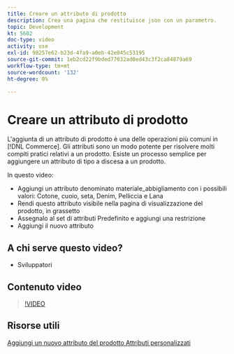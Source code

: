 ```yaml
---
title: Creare un attributo di prodotto
description: Crea una pagina che restituisce json con un parametro.
topic: Development
kt: 5602
doc-type: video
activity: use
exl-id: 98257e62-b23d-4fa9-a0eb-42e045c53195
source-git-commit: 1eb2cd22f9bded77032ad0ed43c3f2ca84879a69
workflow-type: tm+mt
source-wordcount: '132'
ht-degree: 0%

---
```


# Creare un attributo di prodotto

L&#39;aggiunta di un attributo di prodotto è una delle operazioni più comuni in [!DNL Commerce]. Gli attributi sono un modo potente per risolvere molti compiti pratici relativi a un prodotto. Esiste un processo semplice per aggiungere un attributo di tipo a discesa a un prodotto.

In questo video:

- Aggiungi un attributo denominato materiale_abbigliamento con i possibili valori: Cotone, cuoio, seta, Denim, Pelliccia e Lana
- Rendi questo attributo visibile nella pagina di visualizzazione del prodotto, in grassetto
- Assegnalo al set di attributi Predefinito e aggiungi una restrizione
- Aggiungi il nuovo attributo

## A chi serve questo video?

- Sviluppatori

## Contenuto video

>[!VIDEO](https://video.tv.adobe.com/v/35789?quality=12&learn=on)

## Risorse utili

[Aggiungi un nuovo attributo ](https://devdocs.magento.com/videos/fundamentals/add-new-product-attribute/)
[del prodotto Attributi personalizzati](https://devdocs.magento.com/guides/v2.4/howdoi/custom-attributes/introduction.html)
